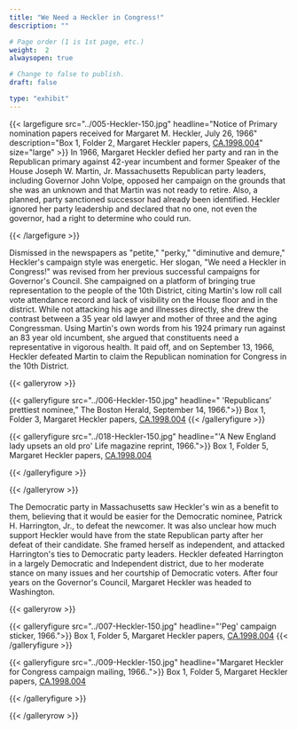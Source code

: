 ```yaml
---
title: "We Need a Heckler in Congress!"
description: ""

# Page order (1 is 1st page, etc.)
weight:  2
alwaysopen: true

# Change to false to publish.
draft: false

type: "exhibit"
---
```


{{< largefigure src="../005-Heckler-150.jpg"
                headline="Notice of Primary nomination papers received for Margaret M. Heckler, July 26, 1966"
                description="Box 1, Folder 2, Margaret Heckler papers, [CA.1998.004](https://bc-primo.hosted.exlibrisgroup.com/permalink/f/l6ucgu/ALMA-BC21361016800001021)"
                size="large" >}}
In 1966, Margaret Heckler defied her party and ran in the Republican primary against 42-year incumbent and former Speaker of the House Joseph W. Martin, Jr. Massachusetts Republican party leaders, including Governor John Volpe, opposed her campaign on the grounds that she was an unknown and that Martin was not ready to retire. Also, a planned, party sanctioned successor had already been identified. Heckler ignored her party leadership and declared that no one, not even the governor, had a right to determine who could run.


{{< /largefigure >}}

Dismissed in the newspapers as "petite," "perky," "diminutive and demure," Heckler's campaign style was energetic. Her slogan, "We need a Heckler in Congress!" was revised from her previous successful campaigns for Governor's Council. She campaigned on a platform of bringing true representation to the people of the 10th District, citing Martin's low roll call vote attendance record and lack of visibility on the House floor and in the district. While not attacking his age and illnesses directly, she drew the contrast between a 35 year old lawyer and mother of three and the aging Congressman. Using Martin's own words from his 1924 primary run against an 83 year old incumbent, she argued that constituents need a representative in vigorous health. It paid off, and on September 13, 1966, Heckler defeated Martin to claim the Republican nomination for Congress in the 10th District.




{{< galleryrow >}}

{{< galleryfigure src="../006-Heckler-150.jpg"
           headline=" 'Republicans’ prettiest nominee,” The Boston Herald, September 14, 1966.">}} Box 1, Folder 3, Margaret Heckler papers, [CA.1998.004](https://bc-primo.hosted.exlibrisgroup.com/permalink/f/l6ucgu/ALMA-BC21361016800001021)
{{< /galleryfigure >}}

{{< galleryfigure src="../018-Heckler-150.jpg"
           headline="'A New England lady upsets an old pro' Life magazine reprint, 1966.">}} Box 1, Folder 5, Margaret Heckler papers, [CA.1998.004](https://bc-primo.hosted.exlibrisgroup.com/permalink/f/l6ucgu/ALMA-BC21361016800001021)

{{< /galleryfigure >}}

{{< /galleryrow >}}

The Democratic party in Massachusetts saw Heckler's win as a benefit to them, believing that it would be easier for the Democratic nominee, Patrick H. Harrington, Jr., to defeat the newcomer. It was also unclear how much support Heckler would have from the state Republican party after her defeat of their candidate. She framed herself as independent, and attacked Harrington's ties to Democratic party leaders. Heckler defeated Harrington in a largely Democratic and Independent district, due to her moderate stance on many issues and her courtship of Democratic voters. After four years on the Governor's Council, Margaret Heckler was headed to Washington.


{{< galleryrow >}}

{{< galleryfigure src="../007-Heckler-150.jpg"
           headline="'Peg' campaign sticker, 1966.">}} Box 1, Folder 5, Margaret Heckler papers, [CA.1998.004](https://bc-primo.hosted.exlibrisgroup.com/permalink/f/l6ucgu/ALMA-BC21361016800001021)
{{< /galleryfigure >}}

{{< galleryfigure src="../009-Heckler-150.jpg"
           headline="Margaret Heckler for Congress campaign mailing, 1966..">}} Box 1, Folder 5, Margaret Heckler papers, [CA.1998.004](https://bc-primo.hosted.exlibrisgroup.com/permalink/f/l6ucgu/ALMA-BC21361016800001021)

{{< /galleryfigure >}}

{{< /galleryrow >}}
